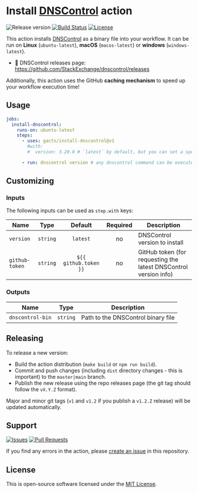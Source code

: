 # Install [DNSControl][dnscontrol] action

![Release version][badge_release_version]
[![Build Status][badge_build]][link_build]
[![License][badge_license]][link_license]

This action installs [DNSControl][dnscontrol] as a binary file into your workflow. It can be run on **Linux**
(`ubuntu-latest`), **macOS** (`macos-latest`) or **windows** (`windows-latest`).

- 🚀 DNSControl releases page: <https://github.com/StackExchange/dnscontrol/releases>

Additionally, this action uses the GitHub **caching mechanism** to speed up your workflow execution time!

## Usage

```yaml
jobs:
  install-dnscontrol:
    runs-on: ubuntu-latest
    steps:
      - uses: gacts/install-dnscontrol@v1
        #with:
        #  version: 3.20.0 # `latest` by default, but you can set a specific version to install

      - run: dnscontrol version # any dnscontrol command can be executed
```

## Customizing

### Inputs

The following inputs can be used as `step.with` keys:

| Name           |   Type   |        Default        | Required | Description                                                      |
|----------------|:--------:|:---------------------:|:--------:|------------------------------------------------------------------|
| `version`      | `string` |       `latest`        |    no    | DNSControl version to install                                    |
| `github-token` | `string` | `${{ github.token }}` |    no    | GitHub token (for requesting the latest DNSControl version info) |

### Outputs

| Name             |   Type   | Description                        |
|------------------|:--------:|------------------------------------|
| `dnscontrol-bin` | `string` | Path to the DNSControl binary file |

## Releasing

To release a new version:

- Build the action distribution (`make build` or `npm run build`).
- Commit and push changes (including `dist` directory changes - this is important) to the `master|main` branch.
- Publish the new release using the repo releases page (the git tag should follow the `vX.Y.Z` format).

Major and minor git tags (`v1` and `v1.2` if you publish a `v1.2.Z` release) will be updated automatically.

## Support

[![Issues][badge_issues]][link_issues]
[![Pull Requests][badge_pulls]][link_pulls]

If you find any errors in the action, please [create an issue][link_create_issue] in this repository.

## License

This is open-source software licensed under the [MIT License][link_license].

[badge_build]:https://img.shields.io/github/actions/workflow/status/gacts/install-dnscontrol/tests.yml?branch=master&maxAge=30
[badge_release_version]:https://img.shields.io/github/release/gacts/install-dnscontrol.svg?maxAge=30
[badge_license]:https://img.shields.io/github/license/gacts/install-dnscontrol.svg?longCache=true
[badge_release_date]:https://img.shields.io/github/release-date/gacts/install-dnscontrol.svg?maxAge=180
[badge_commits_since_release]:https://img.shields.io/github/commits-since/gacts/install-dnscontrol/latest.svg?maxAge=45
[badge_issues]:https://img.shields.io/github/issues/gacts/install-dnscontrol.svg?maxAge=45
[badge_pulls]:https://img.shields.io/github/issues-pr/gacts/install-dnscontrol.svg?maxAge=45

[link_build]:https://github.com/gacts/install-dnscontrol/actions
[link_license]:https://github.com/gacts/install-dnscontrol/blob/master/LICENSE
[link_issues]:https://github.com/gacts/install-dnscontrol/issues
[link_create_issue]:https://github.com/gacts/install-dnscontrol/issues/new
[link_pulls]:https://github.com/gacts/install-dnscontrol/pulls

[dnscontrol]:https://github.com/StackExchange/dnscontrol
